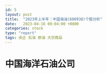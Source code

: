 ```yaml
---
id: 5
layout: post
title:  "2023年上半年：中国海油(600938)个股分析"
date:   2023-04-16 00:04:00 +0800
categories: stock
type: "report"
tags: 央企 石油 原油 大宗商品
---
```


# 中国海洋石油公司

